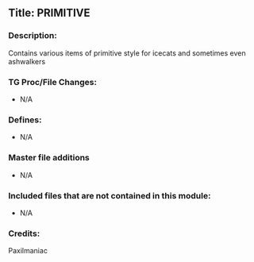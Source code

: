## Title: PRIMITIVE 

### Description:

Contains various items of primitive style for icecats and sometimes even ashwalkers

### TG Proc/File Changes:

-   N/A

### Defines:

-   N/A

### Master file additions

-   N/A

### Included files that are not contained in this module:

-   N/A

### Credits:

Paxilmaniac
